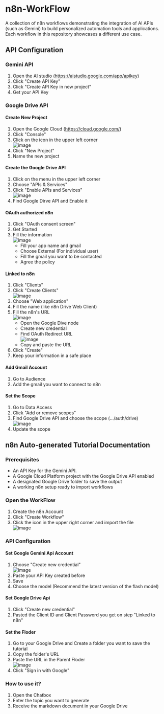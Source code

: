 # n8n-WorkFlow
A collection of n8n workflows demonstrating the integration of AI APIs (such as Gemini) to build personalized automation tools and applications. Each workflow in this repository showcases a different use case.

## API Configuration
### Gemini API
1. Open the AI studio (https://aistudio.google.com/app/apikey)
2. Click "Create API Key"
3. Click "Create API Key in new project"
4. Get your API Key

### Google Drive API
#### Create New Project
1. Open the Google Cloud (https://cloud.google.com/)
2. Click "Console"
3. Click on the icon in the upper left corner<br>![image](https://github.com/user-attachments/assets/0920c20f-fe2c-4d97-9937-e748cbf7eff8)
4. Click "New Project"
5. Name the new project

#### Create the Google Drive API
1. Click on the menu in the upper left corner
2. Choose "APIs & Services"
3. Click "Enable APIs and Services"<br>![image](https://github.com/user-attachments/assets/0c33f41d-641b-48b9-b45c-ffcac75bab30)
4. Find Google Dirve API and Enable it

#### OAuth authorized n8n
1. Click "OAuth consent screen"
2. Get Started
3. Fill the information<br>![image](https://github.com/user-attachments/assets/89634734-dad1-4cba-afcd-6597e8099d92)
   - Fill your app name and gmail
   - Choose External (For individual user)
   - Fill the gmail you want to be contacted
   - Agree the policy

 #### Linked to n8n
 1. Click "Clients"
 2. Click "Create Clients"<br>![image](https://github.com/user-attachments/assets/feecfcf7-e1a6-4ad1-827c-300ff3523c2a)
 3. Choose "Web application"
 4. Fill the name (like n8n Drive Web Client)
 5. Fill the n8n's URL <br>![image](https://github.com/user-attachments/assets/a662d045-2119-4882-a9e7-729a022c4e42)
      - Open the Google Dive node
      - Create new credential
      - Find OAuth Redirect URL<br>![image](https://github.com/user-attachments/assets/1b872ef8-61ca-4a24-92c8-a36e46c40326)
      - Copy and paste the URL
 6. Click "Create"
 7. Keep your information in a safe place

#### Add Gmail Account
 1. Go to Audience
 2. Add the gmail you want to connect to n8n

#### Set the Scope
1. Go to Data Access
2. Click "Add or remove scopes"
3. Find Google Drive API and choose the scope (.../auth/drive)<br>![image](https://github.com/user-attachments/assets/8804d77b-a342-4db0-a436-c4cdb91105c5)
4. Update the scope

## n8n Auto-generated Tutorial Documentation
### Prerequisites
- An API Key for the Gemini API.
- A Google Cloud Platform project with the Google Drive API enabled
- A designated Google Drive folder to save the output
- A working n8n setup ready to import workflows

### Open the WorkFlow
1. Create the n8n Account
2. Click "Create Workflow"
3. Click the icon in the upper right corner and import the file<br>![image](https://github.com/user-attachments/assets/ed466428-7238-48cd-8f9b-67735e5f6de5)

### API Configuration
#### Set Google Gemini Api Account
1. Choose "Create new credential"<br>![image](https://github.com/user-attachments/assets/307c4a02-4f23-446b-a668-70e9af1af331)
2. Paste your API Key created before
3. Save
4. Choose the model (Recommend the latest version of the flash model)

#### Set Google Drive Api
1. Click "Create new credential"
2. Pasted the Client ID and Client Password you get on step "Linked to n8n"

#### Set the Floder
1. Go to your Google Drive and Create a folder you want to save the tutorial
2. Copy the folder's URL
3. Paste the URL in the Parent Floder<br>![image](https://github.com/user-attachments/assets/ce93b28a-1dcd-42c0-9a75-59c1d1da72b0)
4. Click "Sign in with Google"

### How to use it?
1. Open the Chatbox
2. Enter the topic you want to generate
3. Receive the markdown document in your Google Drive

